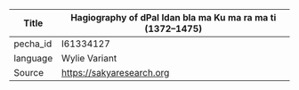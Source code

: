 |Title | Hagiography of dPal ldan bla ma Ku ma ra ma ti (1372–1475) 
| --- | --- 
|pecha_id | I61334127
|language | Wylie Variant
|Source | https://sakyaresearch.org